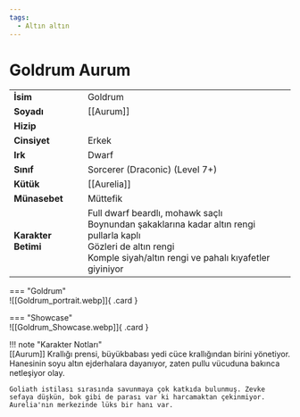 ```yaml
---
tags:
  - Altın altın
---  
```

# Goldrum Aurum  
  
<div class="grid" markdown>  
  
|  |  |  
|---|---|  
| **İsim** | Goldrum |  
| **Soyadı** | [[Aurum]] |  
| **Hizip** |  |  
| **Cinsiyet** | Erkek |  
| **Irk** | Dwarf |  
| **Sınıf** | Sorcerer (Draconic) (Level 7+) |  
| **Kütük** | [[Aurelia]] |  
| **Münasebet** | Müttefik |  
| **Karakter Betimi** | Full dwarf beardlı, mohawk saçlı<br>Boynundan şakaklarına kadar altın rengi pullarla kaplı<br>Gözleri de altın rengi<br>Komple siyah/altın rengi ve pahalı kıyafetler giyiniyor |  
  
  
=== "Goldrum"  
	![[Goldrum_portrait.webp]]{ .card }  
  
=== "Showcase"  
	![[Goldrum_Showcase.webp]]{ .card }  
  
</div>  
  
!!! note "Karakter Notları"  
	[[Aurum]] Krallığı prensi, büyükbabası yedi cüce krallığından birini yönetiyor.  Hanesinin soyu altın ejderhalara dayanıyor, zaten pullu vücuduna bakınca netleşiyor olay.  
	  
	Goliath istilası sırasında savunmaya çok katkıda bulunmuş. Zevke sefaya düşkün, bok gibi de parası var ki harcamaktan çekinmiyor. Aurelia'nın merkezinde lüks bir hanı var.  
	